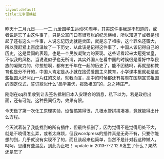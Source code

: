 ```yaml
---
layout:default
title:无事便瞎扯
---
```

昨天十二月九日——一二.九爱国学生运动80周年，其实这件事我是不知道的，或者说是忘了由这件事了，只是公寓门口有很夸张的纪念横幅，所以知道了或者是想起了还有这么一件事，人说忘记历史就是卖国，就是忘了祖宗，这个罪名还蛮大，所以我赶紧上百度温故了一下历史，从此该是记得这件事了，中国人该记得自己的历史，这是爱国的表现，也是一个民族凝聚力的表现。这些话看起来太冠冕堂皇，不似我的风格，当说说似乎也无所谓，其实外国人在看中国的时候很是看好中华民族的凝聚力的，你想想啊，都有五千年在一起的历史了，能不团结吗，再就是和教育也是分不开的，中国人肯定是从小就在接受爱国主义教育，小学课本里就老是这些祖国大好河山一片红的文章，就我而言，高中的时候都还有每周在国旗宣誓祖国的固定仪式，誓词貌似什么“品学兼优，报效祖国”的，总之特庄严。

刚刚在qq群里收到让去签名抵制日本入安理会的消息，私下以为，若是政府出面，还有可能，这种民间行为，效果有限。

今天做了第一次化工原理实验，设备搞笑得很，几根水管拼拼凑凑，竟就能得出什么方程。

今天试着装了我能找到的所有插件，但最终都删了，因为觉得不是觉得用处不大，就是不晓得怎么弄，或者太麻烦，但我wordpress的插件真是无奇不有，只要你能想的到，几乎就没有实现不了的，而且装起来也简单，当然不是针对我这种懒人，呵呵，思维有些混乱，到此为止吧！
	update in 2013-7-2 12.9发生了什么？果然还是忘了